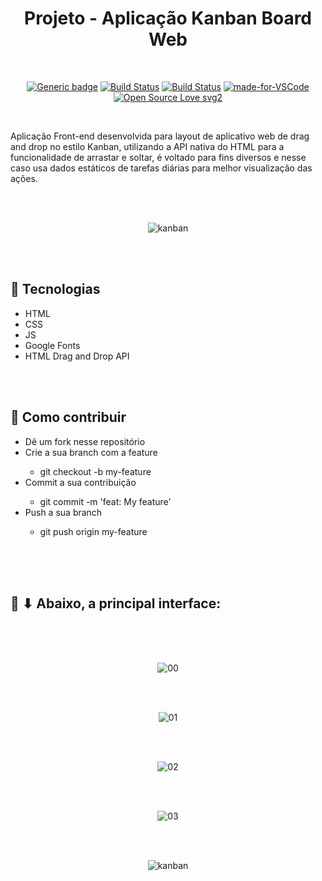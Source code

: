 <div align="center"> 

# Projeto - Aplicação Kanban Board Web

</div>

<br>

<div align="center">

[![Generic badge](https://img.shields.io/badge/Made%20by-Renan%20Borba-purple.svg)](https://shields.io/) [![Build Status](https://img.shields.io/github/stars/RenanBorba/kanban-board.svg)](https://github.com/RenanBorba/kanban-board) [![Build Status](https://img.shields.io/github/forks/RenanBorba/kanban-board.svg)](https://github.com/RenanBorba/kanban-board) [![made-for-VSCode](https://img.shields.io/badge/Made%20for-VSCode-1f425f.svg)](https://code.visualstudio.com/) [![Open Source Love svg2](https://badges.frapsoft.com/os/v2/open-source.svg?v=103)](https://github.com/ellerbrock/open-source-badges/)

</div>

<br>

Aplicação Front-end desenvolvida para layout de aplicativo web de drag and drop no estilo Kanban, utilizando a API nativa do HTML para a funcionalidade de arrastar e soltar, é voltado para fins diversos e nesse caso usa dados estáticos de tarefas diárias para melhor visualização das ações.

<br><br>

<div align="center">

![kanban](https://user-images.githubusercontent.com/48495838/85173413-96c3ea00-b249-11ea-9241-c320119e2f02.png)

</div>

<br><br>

## :rocket: Tecnologias
<ul>
  <li>HTML</li>
  <li>CSS</li>
  <li>JS</li>
  <li>Google Fonts</li>
  <li>HTML Drag and Drop API</li>
</ul>

<br><br>

## :punch: Como contribuir
<ul>
  <li>Dê um fork nesse repositório</li>
  <li>Crie a sua branch com a feature</li>
    <ul>
      <li>git checkout -b my-feature</li>
    </ul>
  <li>Commit a sua contribuição</li>
    <ul>
      <li>git commit -m 'feat: My feature'</li>
    </ul>
  <li>Push a sua branch</li>
    <ul>
      <li>git push origin my-feature</li>
    </ul>
</ul>
<br><br>
<br>

## :mega: ⬇ Abaixo, a principal interface:

<br><br><br>

<div align="center">

![00](https://user-images.githubusercontent.com/48495838/85172514-a04c5280-b247-11ea-9474-b45fbad046ef.png)

<br><br>

![01](https://user-images.githubusercontent.com/48495838/85172516-a17d7f80-b247-11ea-9a38-a2a1c8313cc9.png)

<br><br>

![02](https://user-images.githubusercontent.com/48495838/85172517-a17d7f80-b247-11ea-9ad9-e85d8b9595d9.png)

<br><br>

![03](https://user-images.githubusercontent.com/48495838/85172519-a2161600-b247-11ea-9d55-4d208871fee1.png)

<br><br>

![kanban](https://user-images.githubusercontent.com/48495838/85172572-beb24e00-b247-11ea-94d6-f8a0d023b8ce.gif)

</div>
